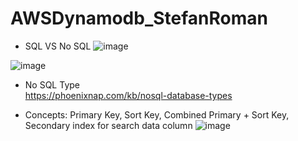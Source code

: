 # AWSDynamodb_StefanRoman
-  SQL VS No SQL
![image](https://user-images.githubusercontent.com/64368109/132951396-9101d53f-7192-4b58-a240-05e588315b39.png)

![image](https://user-images.githubusercontent.com/64368109/132951516-3456c3f0-ba47-4909-9160-c37a74adf095.png)

-  No SQL Type<br>
https://phoenixnap.com/kb/nosql-database-types

-  Concepts: Primary Key, Sort Key, Combined Primary + Sort Key, Secondary index for search data column
![image](https://user-images.githubusercontent.com/64368109/136462717-e2433307-2750-47c0-9f4a-89e3d9ae3df7.png)
